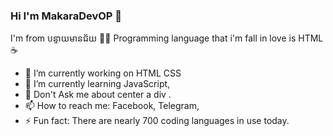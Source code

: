 ### Hi I'm MakaraDevOP 👋
I'm from បន្ទាយមានជ័យ 🐧🐳
Programming language that i'm fall in love is  HTML ☕


- 🔭 I’m currently working on HTML CSS 
- 🌱 I’m currently learning JavaScript, 
- 💬 Don't Ask me about center a div .
- 📫 How to reach me: Facebook, Telegram, 
- ⚡ Fun fact: There are nearly 700 coding languages in use today. 
